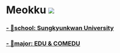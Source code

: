 # Meokku <a href="https://mail.google.com/mail/u/0/#inbox" target="_blank"><img src="https://img.shields.io/badge/goat0129@naver.com-EA4335?style=flat-square&logo=Gmail&logoColor=white"/>
### - 🏫school: Sungkyunkwan University
### - 📖major: EDU & COMEDU
<!--
**meokku/meokku** is a ✨ _special_ ✨ repository because its `README.md` (this file) appears on your GitHub profile.

Here are some ideas to get you started:

- 🔭 I’m currently working on ...
- 🌱 I’m currently learning ...
- 👯 I’m looking to collaborate on ...
- 🤔 I’m looking for help with ...
- 💬 Ask me about ...
- 📫 How to reach me: ...
- 😄 Pronouns: ...
- ⚡ Fun fact: ...
-->

